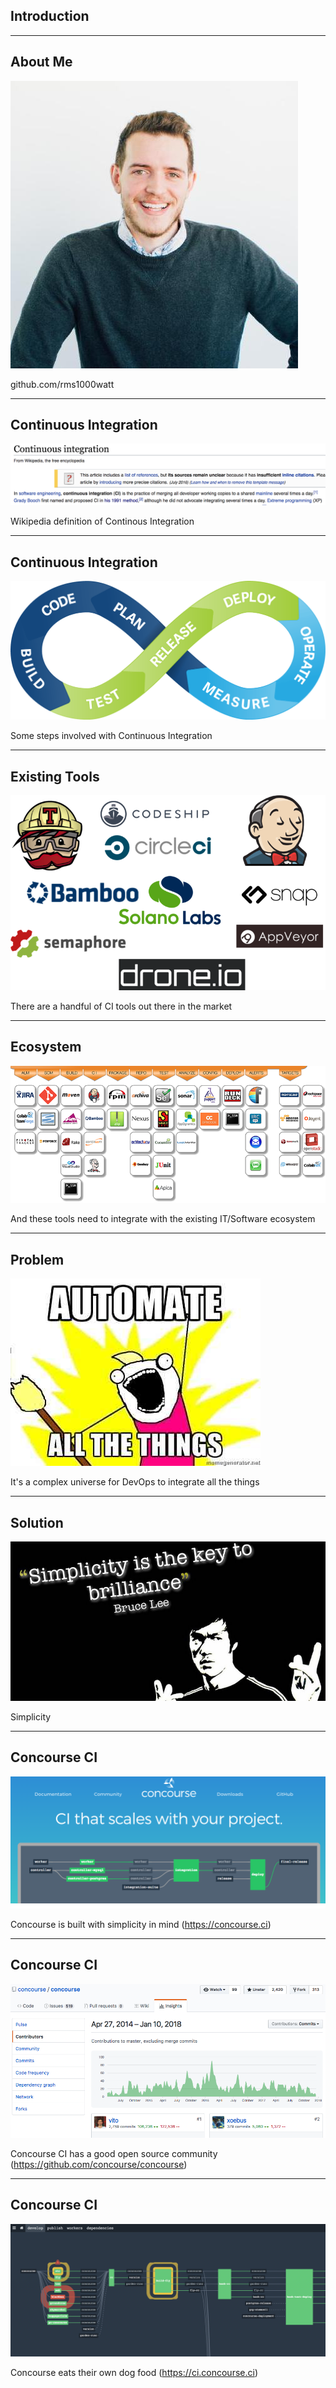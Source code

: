 <!-- .slide: data-background="img/background-orange-orig.jpg" -->

## Introduction

---
<!-- .slide: data-background="img/background-orange-orig.jpg" -->

## About Me

<img src="./img/ryan.jpeg" style="background-color:white"/>

github.com/rms1000watt

---
<!-- .slide: data-background="img/background-orange-orig.jpg" -->

## Continuous Integration

<img src="./img/ci-wikipedia.png" style="background-color:white"/>

Wikipedia definition of Continous Integration

---
<!-- .slide: data-background="img/background-orange-orig.jpg" -->

## Continuous Integration

<img src="./img/ci-infinity.png" style="background-color:white"/>

Some steps involved with Continuous Integration

---
<!-- .slide: data-background="img/background-orange-orig.jpg" -->

## Existing Tools

<img src="./img/ci-tools.png" style="background-color:white"/>

There are a handful of CI tools out there in the market

---
<!-- .slide: data-background="img/background-orange-orig.jpg" -->

## Ecosystem

<img src="./img/greater-ecosystem.png" style="background-color:white"/>

And these tools need to integrate with the existing IT/Software ecosystem

---
<!-- .slide: data-background="img/background-orange-orig.jpg" -->

## Problem

<img src="./img/automate-all-the-things.jpg" style="background-color:white"/>

It's a complex universe for DevOps to integrate all the things

---
<!-- .slide: data-background="img/background-orange-orig.jpg" -->

## Solution

<img src="./img/simplicity.jpg" style="background-color:white"/>

Simplicity

---
<!-- .slide: data-background="img/background-orange-orig.jpg" -->

## Concourse CI

<img src="./img/concourse-web.png" style="background-color:white"/>

Concourse is built with simplicity in mind (https://concourse.ci)

---
<!-- .slide: data-background="img/background-orange-orig.jpg" -->

## Concourse CI

<img src="./img/concourse-github.png" style="background-color:white"/>

Concourse CI has a good open source community (https://github.com/concourse/concourse)

---
<!-- .slide: data-background="img/background-orange-orig.jpg" -->

## Concourse CI

<img src="./img/concourse-ci.png" style="background-color:white"/>

Concourse eats their own dog food (https://ci.concourse.ci)
